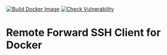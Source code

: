 [![Build Docker Image](https://github.com/Takahiro55555/remote-forward-ssh-client-for-docker/actions/workflows/build-docker-image.yaml/badge.svg)](https://github.com/Takahiro55555/remote-forward-ssh-client-for-docker/actions/workflows/build-docker-image.yaml)
[![Check Vulnerability](https://github.com/Takahiro55555/remote-forward-ssh-client-for-docker/actions/workflows/check-docker-image-vulnerability.yaml/badge.svg)](https://github.com/Takahiro55555/remote-forward-ssh-client-for-docker/actions/workflows/check-docker-image-vulnerability.yaml)

# Remote Forward SSH Client for Docker
